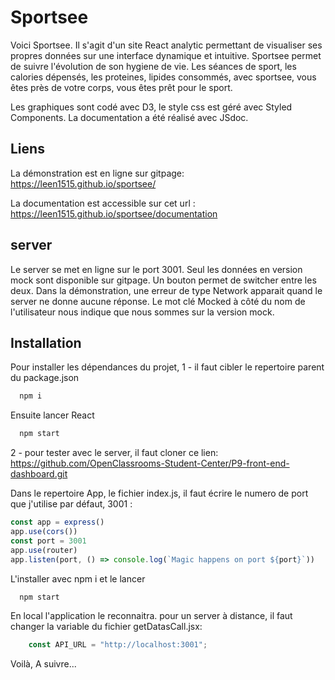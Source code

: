 
# Sportsee

Voici Sportsee. Il s'agit d'un site React analytic permettant de visualiser ses propres données sur une interface dynamique et intuitive. Sportsee permet de suivre l'évolution de son hygiene de vie. Les séances de sport, les calories dépensés, les proteines, lipides consommés, avec sportsee, vous êtes près de votre corps, vous êtes prêt pour le sport.

Les graphiques sont codé avec D3, le style css est géré avec Styled Components. La documentation a été réalisé avec JSdoc.

## Liens
La démonstration est en ligne sur gitpage:
https://leen1515.github.io/sportsee/

La documentation est accessible sur cet url :
https://leen1515.github.io/sportsee/documentation


## server
Le server se met en ligne sur le port 3001. Seul les données en version mock sont disponible sur gitpage. Un bouton permet de switcher entre les deux. Dans la démonstration, une erreur de type Network apparait quand le server ne donne aucune réponse.
Le mot clé Mocked à côté du nom de l'utilisateur nous indique que nous sommes sur la version mock.






## Installation

Pour installer les dépendances du projet,
1 - il faut cibler le repertoire parent du package.json

```bash
  npm i
```

Ensuite lancer React

```bash
  npm start
```

2 - pour tester avec le server, il faut cloner ce lien:
https://github.com/OpenClassrooms-Student-Center/P9-front-end-dashboard.git

Dans le repertoire App, le fichier index.js, il faut écrire le numero de port que j'utilise par défaut, 3001 : 

```javascript
const app = express()
app.use(cors())
const port = 3001
app.use(router)
app.listen(port, () => console.log(`Magic happens on port ${port}`))
```

L'installer avec npm i et le lancer
```bash
  npm start
```

En local l'application le reconnaitra. pour un server à distance, il faut changer la variable du fichier getDatasCall.jsx:

```javascript
    const API_URL = "http://localhost:3001";
```

Voilà,
A suivre...
